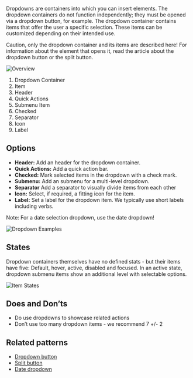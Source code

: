 Dropdowns are containers into which you can insert elements. The dropdown containers do not function independently; they must be opened via a dropdown button, for example. The dropdown container contains items that offer the user a specific selection. These items can be customized depending on their intended use.

Caution, only the dropdown container and its items are described here! For information about the element that opens it, read the article about the dropdown button or the split button.

![Overview](https://www.figma.com/file/wEptRgAezDU1z80Cn3eZ0o/iX-Pattern-Illustrations?type=design&node-id=2353-2278&mode=design&t=OVHeXvLZYLkP2CzN-4)

1. Dropdown Container
2. Item
3. Header
4. Quick Actions
5. Submenu Item
6. Checked
7. Separator
8. Icon
9. Label

## Options

- **Header:** Add an header for the dropdown container. 
- **Quick Actions:** Add a quick action bar.
- **Checked:** Mark selected items in the dropdown with a check mark.
- **Submenu:** Add an submenu for a multi-level dropdown.
- **Separator** Add a separator to visually divide items from each other 
- **Icon:** Select, if required, a fitting icon for the item.
- **Label:** Set a label for the dropdown item. We typically use short labels including verbs.

Note: For a date selection dropdown, use the date dropdown!

![Dropdown Examples](https://www.figma.com/file/wEptRgAezDU1z80Cn3eZ0o/iX-Pattern-Illustrations?type=design&node-id=2372-2696&mode=design&t=OVHeXvLZYLkP2CzN-4)

## States
Dropdown containers themselves have no defined stats - but their items have five: Default, hover, active, disabled and focused. In an active state, dropdown submenu items show an additional level with selectable options.

![Item States](https://www.figma.com/file/wEptRgAezDU1z80Cn3eZ0o/iX-Pattern-Illustrations?type=design&node-id=2343-42235&mode=design&t=OVHeXvLZYLkP2CzN-4)

## Does and Don’ts
- Do use dropdowns to showcase related actions
- Don’t use too many dropdown items - we recommend 7 +/- 2

## Related patterns
- [Dropdown button](dropdown-button.md)
- [Split button](split-button.md) 
- [Date dropdown](date-dropdown.md) 